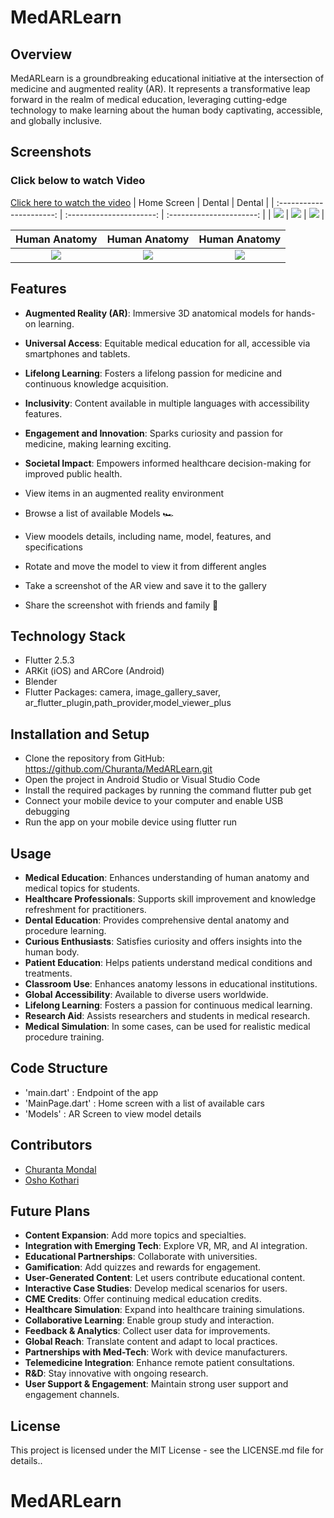 # MedARLearn
## Overview
MedARLearn is a groundbreaking educational initiative at the intersection of medicine and augmented reality (AR). It represents a transformative leap forward in the realm of medical education, leveraging cutting-edge technology to make learning about the human body captivating, accessible, and globally inclusive.
## Screenshots
### Click below to watch Video
[Click here to watch the video](https://youtu.be/i0n3rdbxsAM?si=KLpWBzBk3dsFtuGu)
|       Home Screen       |       Dental       |       Dental        |
| :----------------------: | :----------------------: | :----------------------: |
| ![](ScreenShots/M1.jpg) | ![](ScreenShots/M2.jpg) | ![](ScreenShots/M3.jpg) |

|       Human Anatomy       |       Human Anatomy       |       Human Anatomy        |
| :----------------------: | :----------------------: | :----------------------: |
| ![](ScreenShots/M4.jpg) | ![](ScreenShots/M5.jpg) | ![](ScreenShots/M7.jpg) |


## Features
- **Augmented Reality (AR)**: Immersive 3D anatomical models for hands-on learning.
- **Universal Access**: Equitable medical education for all, accessible via smartphones and tablets.
- **Lifelong Learning**: Fosters a lifelong passion for medicine and continuous knowledge acquisition.
- **Inclusivity**: Content available in multiple languages with accessibility features.
- **Engagement and Innovation**: Sparks curiosity and passion for medicine, making learning exciting.
- **Societal Impact**: Empowers informed healthcare decision-making for improved public health.

- View items in an augmented reality environment
- Browse a list of available Models 🏎️
- View moodels details, including name, model, features, and specifications
- Rotate and move the model to view it from different angles
- Take a screenshot of the AR view and save it to the gallery
- Share the screenshot with friends and family 📱

## Technology Stack

- Flutter 2.5.3
- ARKit (iOS) and ARCore (Android)
- Blender
- Flutter Packages: camera, image_gallery_saver, ar_flutter_plugin,path_provider,model_viewer_plus

## Installation and Setup

- Clone the repository from GitHub: https://github.com/Churanta/MedARLearn.git
- Open the project in Android Studio or Visual Studio Code
- Install the required packages by running the command flutter pub get
- Connect your mobile device to your computer and enable USB debugging
- Run the app on your mobile device using flutter run

## Usage

- **Medical Education**: Enhances understanding of human anatomy and medical topics for students.
- **Healthcare Professionals**: Supports skill improvement and knowledge refreshment for practitioners.
- **Dental Education**: Provides comprehensive dental anatomy and procedure learning.
- **Curious Enthusiasts**: Satisfies curiosity and offers insights into the human body.
- **Patient Education**: Helps patients understand medical conditions and treatments.
- **Classroom Use**: Enhances anatomy lessons in educational institutions.
- **Global Accessibility**: Available to diverse users worldwide.
- **Lifelong Learning**: Fosters a passion for continuous medical learning.
- **Research Aid**: Assists researchers and students in medical research.
- **Medical Simulation**: In some cases, can be used for realistic medical procedure training.

## Code Structure

- 'main.dart' : Endpoint of the app
- 'MainPage.dart' : Home screen with a list of available cars
- 'Models' : AR Screen to view model details

## Contributors

- [Churanta Mondal](https://github.com/Churanta)
- [Osho Kothari](https://in.linkedin.com/in/oshokothari)


## Future Plans

- **Content Expansion**: Add more topics and specialties.
- **Integration with Emerging Tech**: Explore VR, MR, and AI integration.
- **Educational Partnerships**: Collaborate with universities.
- **Gamification**: Add quizzes and rewards for engagement.
- **User-Generated Content**: Let users contribute educational content.
- **Interactive Case Studies**: Develop medical scenarios for users.
- **CME Credits**: Offer continuing medical education credits.
- **Healthcare Simulation**: Expand into healthcare training simulations.
- **Collaborative Learning**: Enable group study and interaction.
- **Feedback & Analytics**: Collect user data for improvements.
- **Global Reach**: Translate content and adapt to local practices.
- **Partnerships with Med-Tech**: Work with device manufacturers.
- **Telemedicine Integration**: Enhance remote patient consultations.
- **R&D**: Stay innovative with ongoing research.
- **User Support & Engagement**: Maintain strong user support and engagement channels.



## License

This project is licensed under the MIT License - see the LICENSE.md file for details..
# MedARLearn

